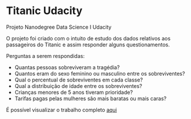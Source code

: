 # Titanic Udacity
Projeto Nanodegree Data Science I Udacity

  O projeto foi criado com o intuito de estudo dos dados relativos aos passageiros do Titanic e assim responder alguns questionamentos.
  
  Perguntas a serem respondidas:
  
  - Quantas pessoas sobreviveram a tragédia?
  - Quantos eram do sexo feminino ou masculino entre os sobreviventes?
  - Qual o percentual de sobreviventes em cada classe?
  - Qual a distribuição de idade entre os sobreviventes?
  - Crianças menores de 5 anos tiveram prioridade?
  - Tarifas pagas pelas mulheres são mais baratas ou mais caras?</p>
  
  É possível visualizar o trabalho completo [aqui](https://github.com/everton-carneiro/titanic_udacity/blob/master/titanic.ipynb)

